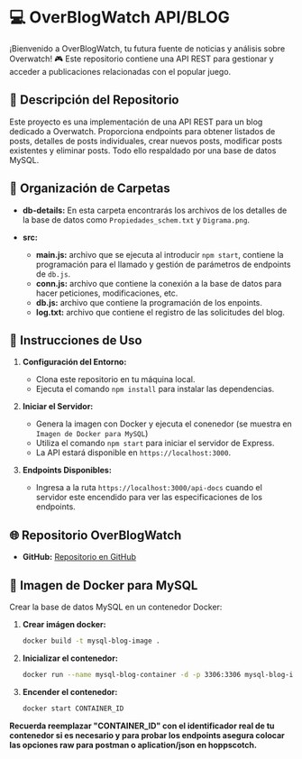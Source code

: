 # 💻 OverBlogWatch API/BLOG

¡Bienvenido a OverBlogWatch, tu futura fuente de noticias y análisis sobre Overwatch! 🎮 Este repositorio contiene una API REST para gestionar y acceder a publicaciones relacionadas con el popular juego.

## 📖 Descripción del Repositorio

Este proyecto es una implementación de una API REST para un blog dedicado a Overwatch. Proporciona endpoints para obtener listados de posts, detalles de posts individuales, crear nuevos posts, modificar posts existentes y eliminar posts. Todo ello respaldado por una base de datos MySQL.


## 📂 Organización de Carpetas
- **db-details:** En esta carpeta encontrarás los archivos de los detalles de la base de datos  como `Propiedades_schem.txt` y `Digrama.png`.

- **src:**
  - **main.js:** archivo que se ejecuta al introducir `npm start`, contiene la programación para el llamado y gestión de parámetros de endpoints de `db.js`.
  - **conn.js:** archivo que contiene la conexión a la base de datos para hacer peticiones, modificaciones, etc.
  - **db.js:** archivo que contiene la programación de los enpoints.
  - **log.txt:** archivo que contiene el registro de las solicitudes del blog.

## 🚀 Instrucciones de Uso

1. **Configuración del Entorno:**
   - Clona este repositorio en tu máquina local.
   - Ejecuta el comando `npm install` para instalar las dependencias.

2. **Iniciar el Servidor:**
   - Genera la imagen con Docker y ejecuta el conenedor (se muestra en `Imagen de Docker para MySQL`)
   - Utiliza el comando `npm start` para iniciar el servidor de Express.
   - La API estará disponible en `https://localhost:3000`.

3. **Endpoints Disponibles:**
   - Ingresa a la ruta `https://localhost:3000/api-docs` cuando el servidor este encendido para ver las especificaciones de los endpoints.

## 🌐 Repositorio OverBlogWatch

- **GitHub:**
  [Repositorio en GitHub](https://github.com/JosueSay/OverBlogWatch)

## 🐳 Imagen de Docker para MySQL

Crear la base de datos MySQL en un contenedor Docker:

1. **Crear imágen docker:**
   ```bash
   docker build -t mysql-blog-image .
2. **Inicializar el contenedor:**
   ```bash
   docker run --name mysql-blog-container -d -p 3306:3306 mysql-blog-image
4. **Encender el contenedor:**
   ```bash
   docker start CONTAINER_ID


**Recuerda reemplazar "CONTAINER_ID" con el identificador real de tu contenedor si es necesario y para probar los endpoints asegura colocar las opciones raw para postman o aplication/json en hoppscotch.**
